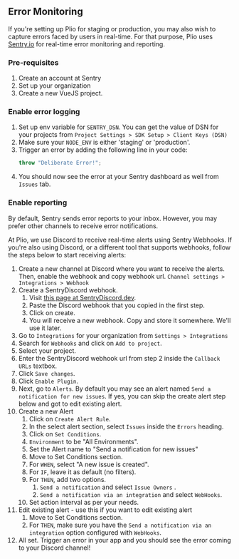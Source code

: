 ## Error Monitoring

If you're setting up Plio for staging or production, you may also wish to capture errors faced by users in real-time. For that purpose, Plio uses [Sentry.io](https://sentry.io/) for real-time error monitoring and reporting.

### Pre-requisites
1. Create an account at Sentry
2. Set up your organization
3. Create a new VueJS project.


### Enable error logging
1. Set up env variable for `SENTRY_DSN`. You can get the value of DSN for your projects from `Project Settings > SDK Setup > Client Keys (DSN)`
2. Make sure your `NODE_ENV` is either 'staging' or 'production'.
3. Trigger an error by adding the following line in your code:
    ```js
    throw "Deliberate Error!";
    ```
4. You should now see the error at your Sentry dashboard as well from `Issues` tab.

### Enable reporting
By default, Sentry sends error reports to your inbox. However, you may prefer other channels to receive error notifications.

At Plio, we use Discord to receive real-time alerts using Sentry Webhooks. If you're also using Discord, or a different tool that supports webhooks, follow the steps below to start receiving alerts:
1. Create a new channel at Discord where you want to receive the alerts. Then, enable the webhook and copy webhook url. `Channel settings > Integrations > Webhook`
2. Create a SentryDiscord webhook.
   1. Visit [this page at SentryDiscord.dev](https://sentrydiscord.dev/create).
   2. Paste the Discord webhook that you copied in the first step.
   3. Click on create.
   4. You will receive a new webhook. Copy and store it somewhere. We'll use it later.
3. Go to `Integrations` for your organization from `Settings > Integrations`
4. Search for `Webhooks` and click on `Add to project`.
5. Select your project.
5. Enter the SentryDiscord webhook url from step 2 inside the `Callback URLs` textbox.
6. Click `Save changes`.
7. Click `Enable Plugin`.
8. Next, go to `Alerts`. By default you may see an alert named `Send a notification for new issues`. If yes, you can skip the create alert step below and got to edit existing alert.
9. Create a new Alert
   1. Click on `Create Alert Rule`.
   2. In the select alert section, select `Issues` inside the `Errors` heading.
   3. Click on `Set Conditions`.
   4. `Environment` to be "All Environments".
   5. Set the Alert name to "Send a notification for new issues"
   6. Move to Set Conditions section.
   7. For `WHEN`, select "A new issue is created".
   8. For `IF`, leave it as default (no filters).
   9. For `THEN`, add two options.
      1. `Send a notification` and select `Issue Owners` .
      2. `Send a notification via an integration` and select `WebHooks`.
   10. Set action interval as per your needs.
10. Edit existing alert - use this if you want to edit existing alert
    1. Move to Set Conditions section.
    2. For `THEN`, make sure you have the `Send a notification via an integration` option configured with `WebHooks`.
11. All set. Trigger an error in your app and you should see the error coming to your Discord channel!
